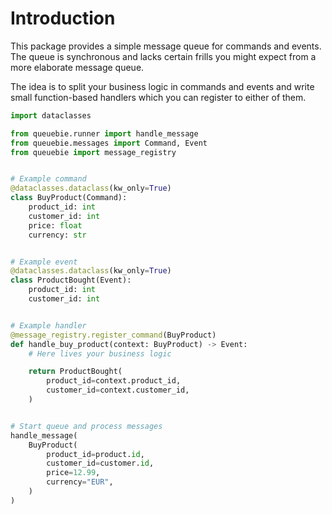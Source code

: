 # Introduction

This package provides a simple message queue for commands and events. The queue is synchronous and lacks certain frills
you might expect from a more elaborate message queue.

The idea is to split your business logic in commands and events and write small function-based handlers which you can
register to either of them.

```python
import dataclasses

from queuebie.runner import handle_message
from queuebie.messages import Command, Event
from queuebie import message_registry


# Example command
@dataclasses.dataclass(kw_only=True)
class BuyProduct(Command):
    product_id: int
    customer_id: int
    price: float
    currency: str


# Example event
@dataclasses.dataclass(kw_only=True)
class ProductBought(Event):
    product_id: int
    customer_id: int


# Example handler
@message_registry.register_command(BuyProduct)
def handle_buy_product(context: BuyProduct) -> Event:
    # Here lives your business logic

    return ProductBought(
        product_id=context.product_id,
        customer_id=context.customer_id,
    )


# Start queue and process messages
handle_message(
    BuyProduct(
        product_id=product.id,
        customer_id=customer.id,
        price=12.99,
        currency="EUR",
    )
)
```
